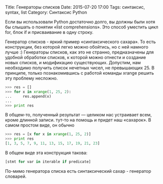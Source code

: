 Title: Генераторы списков
Date: 2015-07-20 17:00
Tags: синтаксис, syntax, list
Category: Синтаксис Python

Если вы использовали Python достаточно долго, вы должны были хотя бы слышать о понятии «list comprehensions». Это способ уместить цикл for, блок if и присваивание в одну строку.

Генератор списков - яркий пример «синтаксического сахара». То есть конструкции, без которой легко можно обойтись, но с ней намного лучше :) Генераторы списков, как это не странно, предназначены для удобной обработки списков, к которой можно отнести и создание новых списков, и модификацию существующих.
Допустим, нам необходимо получить список нечетных чисел, не превышающих 25.
В принципе, только познакомившись с работой команды xrange решить эту проблему несложно.

```python
>>> res = []
>>> for x in xrange(1, 25, 2):
...     res.append(x)
...
>>> print res 
```

В общем-то, полученный результат — целиком нас устраивает всем, кроме длинной записи. тут-то на помощь и придет наш «сахарок». В самом простом виде, он обычно 

```python
>>> res = [x for x in xrange(1, 25, 2)]
>>> print res
[1, 3, 5, 7, 9, 11, 13, 15, 17, 19, 21, 23]
```

В общем виде эта конструкция такова:

```python
[stmt for var in iterable if predicate]
 ```

По-мимо генератора списка есть синтаксический сахар - генератор словарей.

